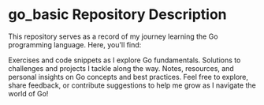 # go_basic Repository Description
This repository serves as a record of my journey learning the Go programming language. Here, you'll find:

Exercises and code snippets as I explore Go fundamentals.
Solutions to challenges and projects I tackle along the way.
Notes, resources, and personal insights on Go concepts and best practices.
Feel free to explore, share feedback, or contribute suggestions to help me grow as I navigate the world of Go!
